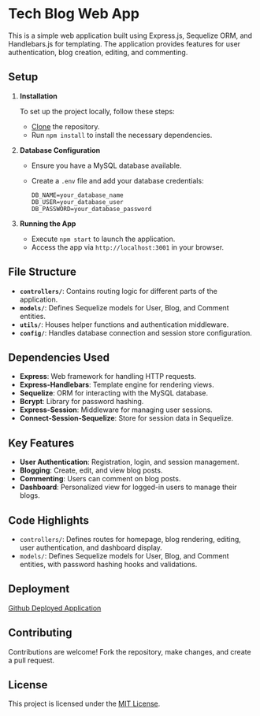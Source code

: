# Tech Blog Web App

This is a simple web application built using Express.js, Sequelize ORM, and Handlebars.js for templating. The application provides features for user authentication, blog creation, editing, and commenting.

## Setup

1. **Installation**

   To set up the project locally, follow these steps:

   - [Clone](https://github.com/Daleray1231/Tech_Blog)  the repository. 
   - Run `npm install` to install the necessary dependencies.

2. **Database Configuration**

   - Ensure you have a MySQL database available.
   - Create a `.env` file and add your database credentials:

     ```
     DB_NAME=your_database_name
     DB_USER=your_database_user
     DB_PASSWORD=your_database_password
     ```

3. **Running the App**

   - Execute `npm start` to launch the application.
   - Access the app via `http://localhost:3001` in your browser.

## File Structure

- **`controllers/`**: Contains routing logic for different parts of the application.
- **`models/`**: Defines Sequelize models for User, Blog, and Comment entities.
- **`utils/`**: Houses helper functions and authentication middleware.
- **`config/`**: Handles database connection and session store configuration.

## Dependencies Used

- **Express**: Web framework for handling HTTP requests.
- **Express-Handlebars**: Template engine for rendering views.
- **Sequelize**: ORM for interacting with the MySQL database.
- **Bcrypt**: Library for password hashing.
- **Express-Session**: Middleware for managing user sessions.
- **Connect-Session-Sequelize**: Store for session data in Sequelize.

## Key Features

- **User Authentication**: Registration, login, and session management.
- **Blogging**: Create, edit, and view blog posts.
- **Commenting**: Users can comment on blog posts.
- **Dashboard**: Personalized view for logged-in users to manage their blogs.

## Code Highlights

- `controllers/`: Defines routes for homepage, blog rendering, editing, user authentication, and dashboard display.
- `models/`: Defines Sequelize models for User, Blog, and Comment entities, with password hashing hooks and validations.

## Deployment

[Github Deployed Application](https://daleray1231.github.io/Tech_Blog/)

## Contributing

Contributions are welcome! Fork the repository, make changes, and create a pull request.

## License

This project is licensed under the [MIT License](LICENSE).